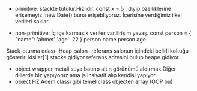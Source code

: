 - primitive: stackte tutulur.Hızlıdır. 
const x = 5 . diyip özelliklerine erişemeyiz. new Date() buna erişebliyoruz. İçerisine verdiğimiz ilkel verileri saklar.

- non-primitive: İç içe karmaşık veriler var.Erişim yavaş.
const person = {
    "name": 'ahmet'
    'age': 22
}
person.name
person.age

Stack-oturma odası-     Heap-salon-  referans salonun içindeki belirli koltuğu gösterir.
kisiler[1] stacke gidiyor referans adresini bulup heape gidiyor.

- object wrapper metali suya batırıp altın görünümü aldırmak.Diğer dillerde biz yapıyoruz ama js insiyatif alıp kendisi yapıyor
- object HZ.Adem classı gibi temel class objecten array (OOP bu)